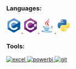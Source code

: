 <h3 align="left">Languages:</h3>
<p align="left"> 
  <a href="https://www.cprogramming.com/" target="_blank" rel="noreferrer"> 
    <img src="https://raw.githubusercontent.com/devicons/devicon/master/icons/c/c-original.svg" alt="c" width="40" height="40"/> 
  </a> 
  <a href="https://www.w3schools.com/cs/" target="_blank" rel="noreferrer"> 
    <img src="https://raw.githubusercontent.com/devicons/devicon/master/icons/csharp/csharp-original.svg" alt="csharp" width="40" height="40"/> 
  </a> 
  <a href="https://www.java.com" target="_blank" rel="noreferrer"> 
    <img src="https://raw.githubusercontent.com/devicons/devicon/master/icons/java/java-original.svg" alt="java" width="40" height="40"/> 
  </a> 
  <a href="https://www.python.org" target="_blank" rel="noreferrer"> 
    <img src="https://raw.githubusercontent.com/devicons/devicon/master/icons/python/python-original.svg" alt="python" width="40" height="40"/> 
  </a>
</p>

<h3 align="left">Tools:</h3>
<p align="left">
  <a href="https://www.microsoft.com/en-us/microsoft-365/excel" target="_blank" rel="noreferrer"> 
    <img src="https://upload.wikimedia.org/wikipedia/commons/8/86/Microsoft_Excel_2013-2019_logo.svg" alt="excel" width="40" height="40"/> 
  </a>
  <a href="https://powerbi.microsoft.com/" target="_blank" rel="noreferrer"> 
    <img src="https://upload.wikimedia.org/wikipedia/commons/c/cf/New_Power_BI_Logo.svg" alt="powerbi" width="40" height="40"/> 
  </a>
  <a href="https://git-scm.com/" target="_blank" rel="noreferrer"> 
    <img src="https://www.vectorlogo.zone/logos/git-scm/git-scm-icon.svg" alt="git" width="40" height="40"/> 
  </a>
</p>
